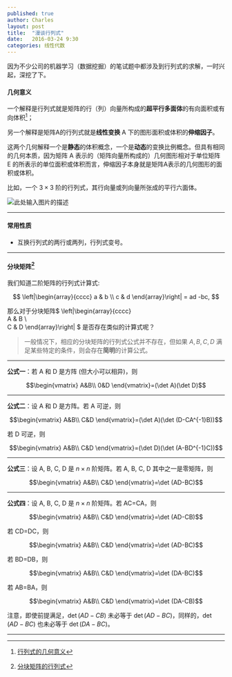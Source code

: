 ```yaml
---
published: true
author: Charles
layout: post
title:  "漫谈行列式"
date:   2016-03-24 9:30
categories: 线性代数
---
```

因为不少公司的机器学习（数据挖掘）的笔试题中都涉及到行列式的求解，一时兴起，深挖了下。

#### 几何意义
一个解释是行列式就是矩阵的行（列）向量所构成的**超平行多面体**的有向面积或有向体积[^1]；

另一个解释是矩阵A的行列式就是**线性变换** A 下的图形面积或体积的**伸缩因子**。

这两个几何解释一个是**静态**的体积概念，一个是**动态**的变换比例概念。但具有相同的几何本质，因为矩阵 A 表示的（矩阵向量所构成的）几何图形相对于单位矩阵 E 的所表示的单位面积或体积而言，伸缩因子本身就是矩阵A表示的几何图形的面积或体积。

比如，一个 $3\times 3$ 阶的行列式，其行向量或列向量所张成的平行六面体。

![此处输入图片的描述][1]


----------


#### 常用性质

 - 互换行列式的两行或两列，行列式变号。
 


----------


#### 分块矩阵[^2]
我们知道二阶矩阵的行列式计算式:

$$ 
\left|\begin{array}{cccc}   
a & b \\   
c & d 
\end{array}\right| = ad -bc,  
$$

那么对于分块矩阵$ 
\left|\begin{array}{cccc}   
A & B \\   
C & D 
\end{array}\right|
$ 是否存在类似的计算式呢？

> 一般情况下，相应的分块矩阵的行列式公式并不存在，但如果 $A,B,C,D$ 满足某些特定的条件，则会存在**简明**的计算公式。


----------


**公式一**：若 A 和 D 是方阵 (但大小可以相异)，则

$$\begin{vmatrix}  A&B\\  0&D  \end{vmatrix}=(\det A)(\det D)$$


----------


**公式二**：设 A 和 D 是方阵。若 A 可逆，则

$$\begin{vmatrix}  A&B\\  C&D  \end{vmatrix}=(\det A)(\det (D-CA^{-1}B))$$

若 D 可逆，则

$$\begin{vmatrix}  A&B\\  C&D  \end{vmatrix}=(\det D)(\det (A-BD^{-1}C))$$


----------

**公式三**：设 A, B, C, D 是 $n\times n$ 阶矩阵。若 A, B, C, D 其中之一是零矩阵，则

$$\begin{vmatrix}  A&B\\  C&D  \end{vmatrix}=\det (AD-BC)$$


----------

**公式四**：设 A, B, C, D 是 $n\times n$ 阶矩阵。若 AC=CA，则

$$\begin{vmatrix}  A&B\\  C&D  \end{vmatrix}=\det (AD-CB)$$

若 CD=DC，则

$$\begin{vmatrix}  A&B\\  C&D  \end{vmatrix}=\det (AD-BC)$$

若 BD=DB，则

$$\begin{vmatrix}  A&B\\  C&D  \end{vmatrix}=\det (DA-BC)$$

若 AB=BA，则

$$\begin{vmatrix}  A&B\\  C&D  \end{vmatrix}=\det (DA-CB)$$

注意，即使前提满足，$\det(AD-CB)$ 未必等于 $\det (AD-BC)$，同样的，$\det(AD-BC)$ 也未必等于 $\det (DA-BC)$。

----------


  [1]: http://7xjbdi.com1.z0.glb.clouddn.com/3_det.png
  
  [^1]: [行列式的几何意义](http://www.cnblogs.com/AndyJee/p/3491487.html)
  [^2]: [分块矩阵的行列式](https://ccjou.wordpress.com/2013/06/07/%E5%88%86%E5%A1%8A%E7%9F%A9%E9%99%A3%E7%9A%84%E8%A1%8C%E5%88%97%E5%BC%8F/)